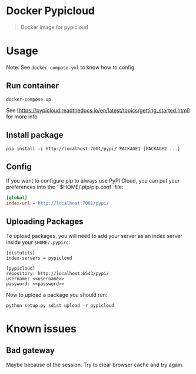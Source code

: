 # Docker Pypicloud

> Docker image for pypicloud


# Usage

Note: See `docker-compose.yml` to know how to config

## Run container

```
docker-compose up
```

See [https://pypicloud.readthedocs.io/en/latest/topics/getting_started.html] for more info

## Install package

```
pip install -i http://localhost:7001/pypi/ PACKAGE1 [PACKAGE2 ...]
```

## Config

If you want to configure pip to always use PyPI Cloud, you can put your preferences into the ``$HOME/.pip/pip.conf` file:

```ini
[global]
index-url = http://localhost:7001/pypi/
```

## Uploading Packages

To upload packages, you will need to add your server as an index server inside your `$HOME/.pypirc`:

```
[distutils]
index-servers = pypicloud

[pypicloud]
repository: http://localhost:6543/pypi/
username: <<username>>
password: <<password>>
```

Now to upload a package you should run:

```
python setup.py sdist upload -r pypicloud
```

# Known issues

## Bad gateway

Maybe because of the session. Try to clear browser cache and try again.
